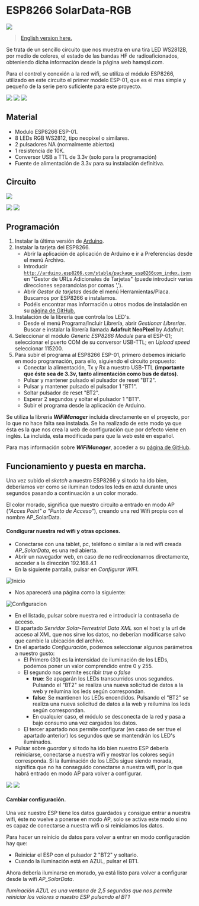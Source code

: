 # ESP8266 SolarData-RGB

![](https://image.ibb.co/cVrU7S/IMG0.jpg)


> [English version here.](https://github.com/DonJaume/ESP8266_SolarData_RGB_en)

Se trata de un sencillo circuito que nos muestra en una tira LED WS2812B, por medio de colores, el estado de las bandas HF de radioaficionados, obteniendo dicha información desde la página web hamqsl.com.

Para el control y conexión a la red wifi, se utiliza el módulo ESP8266, utilizado en este circuito el primer modelo ESP-01, que es el mas simple y pequeño de la serie pero suficiente para este proyecto.

![](https://image.ibb.co/bzdOHS/Secuencia.gif)
![](https://image.ibb.co/dshHcS/secuencia_reinicio.gif)
[![](https://image.ibb.co/dNiyZ7/Secuencia_config.gif)](https://image.ibb.co/fD1o1n/secuencia_config2.gif)



## Material

- Modulo ESP8266 ESP-01.
- 8 LEDs RGB WS2812, tipo neopixel o similares.
- 2 pulsadores NA (normalmente abiertos)
- 1 resistencia de 10K.
- Conversor USB a TTL de 3.3v (solo para la programación)
- Fuente de alimentación de 3.3v para su instalación definitiva.

## Circuito
![](https://image.ibb.co/eKOgMn/circuito.jpg)


![](https://image.ibb.co/ck4tZ7/LED_RGB_f.jpg)
![](https://image.ibb.co/i8Y97S/LED_RGB_t.jpg)


## Programación
1. Instalar la última versión de [Arduino](https://www.arduino.cc/en/Main/Software).
2. Instalar la tarjeta del ESP8266.
	- Abrir la aplicación de aplicación de Arduino e ir a Preferencias desde el menú Archivo.
	- Introducir <code>http://arduino.esp8266.com/stable/package_esp8266com_index.json</code> en "Gestor de URLs Adicionales de Tarjetas" (puede introducir varias direcciones separandolas por comas ',').
	- Abrir *Gestor de tarjetas* desde el menú Herramientas/Placa. Buscamos por ESP8266 e instalamos.
	- Podéis encontrar mas información u otros modos de instalación en su [página de GitHub.](https://github.com/esp8266/Arduino) 
3. Instalación de la librería que controla los LED's.
	- Desde el menú Programa/Incluir Librería, abrir *Gestionar Librerías*. Buscar e instalar la librería llamada **Adafruit NeoPixel** by Adafruit.
4. Seleccionar el módulo *Generic ESP8266 Module* para el ESP-01; seleccionar el puerto COM de su conversor USB-TTL; en *Upload speed* seleccionar 115200.
5. Para subir el programa al ESP8266 ESP-01, primero debemos iniciarlo en modo programación, para ello, siguiendo el circuito propuesto:
	- Conectar la alimentación, Tx y Rx a nuestro USB-TTL **(importante que éste sea de 3.3v, tanto alimentación como bus de datos)**.
	- Pulsar y mantener pulsado el pulsador de reset "BT2".
	- Pulsar y mantener pulsado el pulsador 1 "BT1".
	- Soltar pulsador de reset "BT2".
	- Esperar 2 segundos y soltar el pulsador 1 "BT1".
	- Subir el programa desde la aplicación de Arduino.

Se utiliza la librería ***WiFiManager*** incluida directamente en el proyecto, por lo que no hace falta sea instalada. Se ha realizado de este modo ya que ésta es la que nos crea la web de configuración que por defecto viene en inglés. La incluida, esta modificada para que la web esté en español.

Para mas información sobre ***WiFiManager***, acceder a su [página de GitHub](https://github.com/tzapu/WiFiManager).

## Funcionamiento y puesta en marcha.
Una vez subido el *sketch* a nuestro ESP8266 y si todo ha ido bien, deberíamos ver como se iluminan todos los leds en azul durante unos segundos pasando a continuación a un color morado.

El color morado, significa que nuestro circuito a entrado en modo AP (*"Acces Point" o "Punto de Acceso"*), creando una red Wifi propia con el nombre AP_SolarData.

#### Condigurar nuestra red wifi y otras opciones.
- Conectarse con una tablet, pc, teléfono o similar a la red wifi creada *AP_SolarData*, es una red abierta.
- Abrir un navegador web, en caso de no redireccionarnos directamente, acceder a la dirección 192.168.4.1
- En la siguiente pantalla, pulsar en *Configurar WIFI*.

![Inicio](https://image.ibb.co/mxW0CS/IMG1.jpg)

- Nos aparecerá una página como la siguiente:

![Configuracion](https://image.ibb.co/fdesRn/IMG2.jpg)

- En el listado, pulsar sobre nuestra red e introducir la contraseña de acceso.
- El apartado *Servidor Solar-Terrestrial Data XML* son el host y la url de acceso al XML que nos sirve los datos, no deberían modificarse salvo que cambie la ubicación del archivo.
- En el apartado *Configuración*, podemos seleccionar algunos parámetros a nuestro gusto:
	- El Primero (30) es la intensidad de iluminación de los LEDs, podemos poner un valor comprendido entre 0 y 255.
	- El segundo nos permite escribir *true* o *false*
		- **true**: Se apagarán los LEDs transcurridos unos segundos. Pulsando el "BT2" se realiza una nueva solicitud de datos a la web y reilumina los leds según correspondan.
		- **false**: Se mantienen los LEDs encendidos. Pulsando el "BT2" se realiza una nueva solicitud de datos a la web y reilumina los leds según correspondan.
		- En cualquier caso, el módulo se desconecta de la red y pasa a bajo consumo una vez cargados los datos.
	- El tercer apartado nos permite configurar (en caso de ser true el apartado anterior) los segundos que se mantendrán los LED's iluminados.
- Pulsar sobre *guardar* y si todo ha ido bien nuestro ESP debería reiniciarse, conectarse a nuestra wifi y mostrar los colores según corresponda. Si la iluminación de los LEDs sigue siendo morada, significa que no ha conseguido conectarse a nuestra wifi, por lo que habrá entrado en modo AP para volver a configurar.

![](https://image.ibb.co/e4O2Rn/IMG3.jpg) 
![](https://image.ibb.co/nMbBK7/IMG4.jpg)


#### Cambiar configuración.
Una vez nuestro ESP tiene los datos guardados y consigue entrar a nuestra wifi, éste no vuelve a ponerse en modo AP, solo se activa este modo si no es capaz de conectarse a nuestra wifi o si reiniciamos los datos.

Para hacer un reinicio de datos para volver a entrar en modo configuración hay que:

- Reiniciar el ESP con el pulsador 2 "BT2" y soltarlo.
- Cuando la iluminación está en AZUL, pulsar el BT1.

Ahora debería iluminarse en morado, ya está listo para volver a configurar desde la wifi *AP_SolarData*.

*Iluminación AZUL es una ventana de 2,5 segundos que nos permite reiniciar los valores a nuestro ESP pulsando el BT1*

